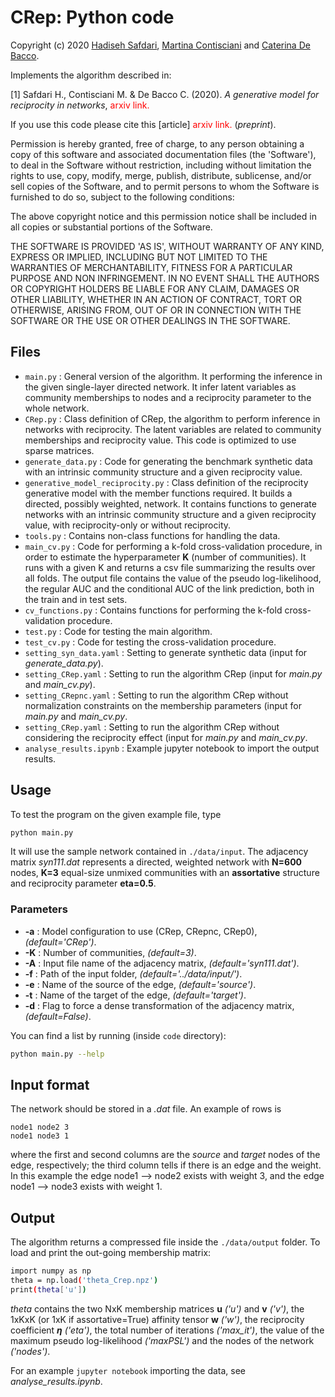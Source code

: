 # CRep: Python code
Copyright (c) 2020 [Hadiseh Safdari](https://github.com/hds-safdari), [Martina Contisciani](https://www.is.mpg.de/person/mcontisciani) and [Caterina De Bacco](http://cdebacco.com).

Implements the algorithm described in:

[1] Safdari H., Contisciani M. & De Bacco C. (2020). *A generative model for reciprocity in networks*, <span style="color:red"> arxiv link.  

If you use this code please cite this [article] <span style="color:red"> arxiv link. </span> (_preprint_).  

Permission is hereby granted, free of charge, to any person obtaining a copy of this software and associated documentation files (the 'Software'), to deal in the Software without restriction, including without limitation the rights to use, copy, modify, merge, publish, distribute, sublicense, and/or sell copies of the Software, and to permit persons to whom the Software is furnished to do so, subject to the following conditions:

The above copyright notice and this permission notice shall be included in all copies or substantial portions of the Software.

THE SOFTWARE IS PROVIDED 'AS IS', WITHOUT WARRANTY OF ANY KIND, EXPRESS OR IMPLIED, INCLUDING BUT NOT LIMITED TO THE WARRANTIES OF MERCHANTABILITY, FITNESS FOR A PARTICULAR PURPOSE AND NON INFRINGEMENT. IN NO EVENT SHALL THE AUTHORS OR COPYRIGHT HOLDERS BE LIABLE FOR ANY CLAIM, DAMAGES OR OTHER LIABILITY, WHETHER IN AN ACTION OF CONTRACT, TORT OR OTHERWISE, ARISING FROM, OUT OF OR IN CONNECTION WITH THE SOFTWARE OR THE USE OR OTHER DEALINGS IN THE SOFTWARE.


## Files
- `main.py` : General version of the algorithm. It performing the inference in the given single-layer directed network. It infer latent variables as community memberships to nodes and a reciprocity parameter to the whole network.
- `CRep.py` : Class definition of CRep, the algorithm to perform inference in networks with reciprocity. The latent variables are related to community memberships and reciprocity value. This code is optimized to use sparse matrices.
- `generate_data.py` : Code for generating the benchmark synthetic data with an intrinsic community structure and a given reciprocity value. 
- `generative_model_reciprocity.py` : Class definition of the reciprocity generative model with the member functions required. It builds a directed, possibly weighted, network. It contains functions to generate networks with an intrinsic community structure and a given reciprocity value, with reciprocity-only or without reciprocity. 
- `tools.py` : Contains non-class functions for handling the data.
- `main_cv.py` : Code for performing a k-fold cross-validation procedure, in order to estimate the hyperparameter **K** (number of communities). It runs with a given K and returns a csv file summarizing the results over all folds. The output file contains the value of the pseudo log-likelihood, the regular AUC and the conditional AUC of the link prediction, both in the train and in test sets.
- `cv_functions.py` : Contains functions for performing the k-fold cross-validation procedure.
- `test.py` : Code for testing the main algorithm.
- `test_cv.py` : Code for testing the cross-validation procedure.
- `setting_syn_data.yaml` : Setting to generate synthetic data (input for *generate_data.py*).
- `setting_CRep.yaml` : Setting to run the algorithm CRep (input for *main.py* and *main\_cv.py*).
- `setting_CRepnc.yaml` : Setting to run the algorithm CRep without normalization constraints on the membership parameters (input for *main.py* and *main\_cv.py*.
- `setting_CRep.yaml` : Setting to run the algorithm CRep without considering  the reciprocity effect (input for *main.py* and *main\_cv.py*.
- `analyse_results.ipynb` : Example jupyter notebook to import the output results.

## Usage
To test the program on the given example file, type

```bash
python main.py
```

It will use the sample network contained in `./data/input`. The adjacency matrix *syn111.dat* represents a directed, weighted network with **N=600** nodes, **K=3** equal-size unmixed communities with an **assortative** structure and reciprocity parameter **eta=0.5**. 

### Parameters
- **-a** : Model configuration to use (CRep, CRepnc, CRep0), *(default='CRep')*.
- **-K** : Number of communities, *(default=3)*.
- **-A** : Input file name of the adjacency matrix, *(default='syn111.dat')*.
- **-f** : Path of the input folder, *(default='../data/input/')*.
- **-e** : Name of the source of the edge, *(default='source')*.
- **-t** : Name of the target of the edge, *(default='target')*.
- **-d** : Flag to force a dense transformation of the adjacency matrix, *(default=False)*.

You can find a list by running (inside `code` directory): 

```bash
python main.py --help
```

## Input format
The network should be stored in a *.dat* file. An example of rows is

`node1 node2 3` <br>
`node1 node3 1`

where the first and second columns are the _source_ and _target_ nodes of the edge, respectively; the third column tells if there is an edge and the weight. In this example the edge node1 --> node2 exists with weight 3, and the edge node1 --> node3 exists with weight 1.

## Output
The algorithm returns a compressed file inside the `./data/output` folder. To load and print the out-going membership matrix:

```bash
import numpy as np 
theta = np.load('theta_Crep.npz')
print(theta['u'])
```

_theta_ contains the two NxK membership matrices **u** *('u')* and **v** *('v')*, the 1xKxK (or 1xK if assortative=True) affinity tensor **w** *('w')*, the reciprocity coefficient **$\eta$** *('eta')*, the total number of iterations *('max_it')*, the value of the maximum pseudo log-likelihood *('maxPSL')* and the nodes of the network *('nodes')*.  

For an example `jupyter notebook` importing the data, see *analyse_results.ipynb*.
